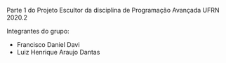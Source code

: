 Parte 1 do Projeto Escultor da disciplina de Programação Avançada UFRN 2020.2

Integrantes do grupo:
- Francisco Daniel Davi
- Luiz Henrique Araujo Dantas
